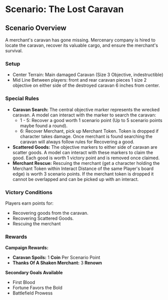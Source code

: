 # Scenario: The Lost Caravan

## Scenario Overview

A merchant's caravan has gone missing. Mercenary company is hired to locate the caravan, recover its valuable cargo, and ensure the merchant's survival.

### Setup

- Center Terrain: Main damaged Caravan (Size 3 Objective, indestructible)
- Mid Line Between players: front and rear caravan pieces 1 size 2 objective on either side of the destroyed caravan 6 inches from center. 

### Special Rules
- **Caravan Search:** The central objective marker represents the wrecked caravan. A model can interact with the marker to search the caravan:
  - 1 - 5: Recover a good worth 1 scenario point (Up to 5 scenario points maybe found a round).
  - 6: Recover Merchant, pick up Merchant Token. Token is dropped if character takes damage. Once merchant is found searching the caravan will always follow rules for Recovering a good.
- **Scattered Goods:** The objective markers to either side of caravan are scatter goods. A model can interact with these markers to claim the good. Each good is worth 1 victory point and is removed once claimed.
- **Merchant Rescue:** Rescuing the merchant (get a character holding the Merchant Token within Interact Distance of the same Player's board edge) is worth 3 scenario points. If the merchant token is dropped it cannot be overlapped and can be picked up with an interact.
<!--
NOTE: Just make rules for "people" Tokens and reference it here.
-->

### Victory Conditions
Players earn points for:
- Recovering goods from the caravan.
- Recovering Scattered Goods.
- Rescuing the merchant

### Rewards

**Campaign Rewards:**
- **Caravan Spoils:** 1 **Coin** Per Scenario Point
- **Thanks Of A Shaken Merchant:** 3 **Renown**

**Secondary Goals Available**
- First Blood
- Fortune Favors the Bold
- Battlefield Prowess
